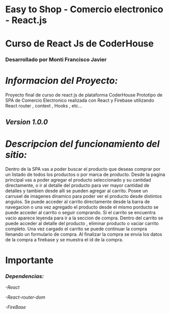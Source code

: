 # Easy to Shop - Comercio electronico - React.js 
# Curso de React Js de CoderHouse 
### Desarrollado por Monti Francisco Javier 

# *Informacion del Proyecto:*

Proyecto final de curso de react js de plataforma CoderHouse
Prototipo de SPA de Comercio Electronico realizada con React y Firebase utilizando React router , context , Hooks , etc...

## *Version 1.0.0*

# *Descripcion del funcionamiento del sitio:*

Dentro de la SPA vas a poder buscar el producto que deseas comprar por un listado de todos los productos o por marca de producto.
Desde la pagina principal vas a poder agregar el producto seleccionado y su cantidad directamente, o ir al detalle del producto para ver mayor cantidad de detalles y tambien desde alli se pueden agregar al carrito.
Posee un carrusel de imagenes dinamico para poder ver el producto desde distintos angulos.
Se puede acceder al carrito directamente desde la barra de navegacion o una vez agregado el producto desde el mismo porducto se puede acceder al carrito o seguir comprando.
Si el carrito se encuentra vacio aparece leyenda para ir a la seccion de compra.
Dentro del carrito se puede acceder al detalle del producto , eliminar producto o vaciar carrito completo.
Una vez cargado el carrito se puede continuar la compra llenando un formulario de compra.
Al finalizar la compra se envia los datos de la compra a firebase y se muestra el id de la compra.

# Importante 
### *Dependencias:*

*-React*

*-React-router-dom*

*-FireBase*


